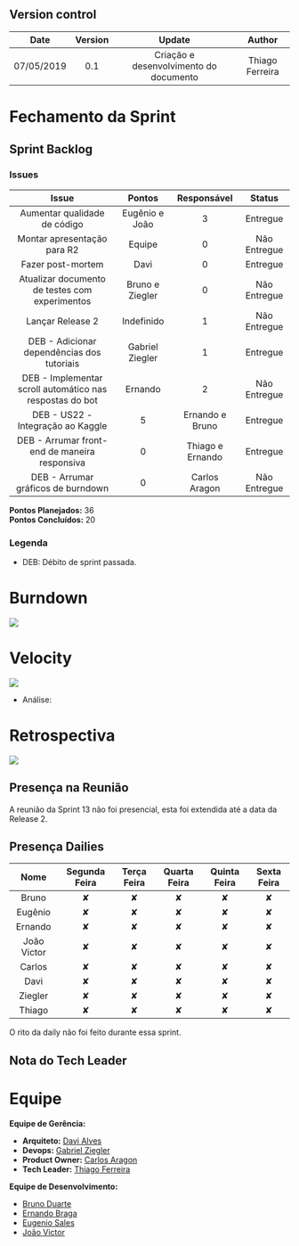 ## Version control

|Date|Version|Update|Author|
|:--:|:----:|:-------:|:---:|
| 07/05/2019 |0.1|Criação e desenvolvimento do documento|Thiago Ferreira|

# Fechamento da Sprint

## Sprint Backlog

### Issues
|Issue|Pontos|Responsável|Status|
|:---:|:----:|:---------:|:--------:|
|Aumentar qualidade de código|Eugênio e João|3|Entregue|
|Montar apresentação para R2|Equipe|0|Não Entregue|
|Fazer post-mortem|Davi|0|Entregue|
|Atualizar documento de testes com experimentos|Bruno e Ziegler|0|Não Entregue|
|Lançar Release 2|Indefinido|1|Não Entregue|
| DEB - Adicionar dependências dos tutoriais|Gabriel Ziegler|1|Entregue|
| DEB - Implementar scroll automático nas respostas do bot|Ernando|2|Não Entregue|
| DEB - US22 - Integração ao Kaggle| 5 | Ernando e Bruno|Entregue|
| DEB - Arrumar front-end de maneira responsiva|0|Thiago e Ernando|Entregue|
| DEB - Arrumar gráficos de burndown|0|Carlos Aragon|Não Entregue|


**Pontos Planejados:** 36 <br>
**Pontos Concluídos:** 20 <br>

### Legenda

- DEB: Débito de sprint passada.

# Burndown
![](../img/burndownsprint13)

# Velocity
![](../img/velocitysprint13)

- Análise: 
# Retrospectiva
![](../img/reviewsprint13.png)

## Presença na Reunião

A reunião da Sprint 13 não foi presencial, esta foi extendida até a data da Release 2.

## Presença Dailies

| Nome    |Segunda Feira|Terça Feira|Quarta Feira| Quinta Feira| Sexta Feira|
|:-----:  |:-----------------:|:----------------:|:----------------:|:-----------------:|:----------------:|
|Bruno      |✘|✘|✘|✘|✘|
|Eugênio    |✘|✘|✘|✘|✘|
|Ernando    |✘|✘|✘|✘|✘|
|João Victor|✘|✘|✘|✘|✘|
|Carlos     |✘|✘|✘|✘|✘|
|Davi       |✘|✘|✘|✘|✘|
|Ziegler    |✘|✘|✘|✘|✘|
|Thiago     |✘|✘|✘|✘|✘|

O rito da daily não foi feito durante essa sprint.

## Nota do Tech Leader
# Equipe
**Equipe de Gerência:** <br>
* **Arquiteto:** [Davi Alves](https://github.com/davialvb) <br> 
* **Devops:** [Gabriel Ziegler](https://github.com/gabrielziegler3) <br>
* **Product Owner:** [Carlos Aragon](https://github.com/carlosaragon) <br>
* **Tech Leader:** [Thiago Ferreira](https://github.com/thiagoiferreira)

**Equipe de Desenvolvimento:** <br>
- [Bruno Duarte](https://github.com/Mexazonic)<br>
- [Ernando Braga](https://github.com/ZarathosDeath)<br>
- [Eugenio Sales](https://github.com/Eugeniosales)<br>
- [João Victor](https://github.com/joao15victor08)<br>